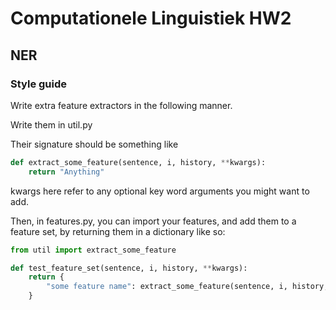 # Computationele Linguistiek HW2
## NER

### Style guide

Write extra feature extractors in the following manner.

Write them in util.py

Their signature should be something like

```python
def extract_some_feature(sentence, i, history, **kwargs):
    return "Anything"
```

kwargs here refer to any optional key word arguments you might want to add.

Then, in features.py, you can import your features, and add them to a feature set,
by returning them in a dictionary like so:

```python
from util import extract_some_feature

def test_feature_set(sentence, i, history, **kwargs):
    return {
        "some feature name": extract_some_feature(sentence, i, history, optional_arguments_here="Anything")
    }
```
